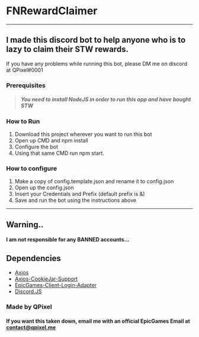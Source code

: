# FNRewardClaimer

---

## I made this discord bot to help anyone who is to lazy to claim their STW rewards.

If you have any problems while running this bot, please DM me on discord at QPixel#0001

### Prerequisites

> ##### You need to install NodeJS in order to run this app and have bought STW

### How to Run

1. Download this project wherever you want to run this bot
2. Open up CMD and npm install
3. Configure the bot
4. Using that same CMD run npm start.

### How to configure

1. Make a copy of config.template.json and rename it to config.json
2. Open up the config.json
3. Insert your Credentials and Prefix (default prefix is &)
4. Save and run the bot using the instructions above

---

## Warning..
#### I am not responsible for any BANNED accounts...
## Dependencies

- [Axios](https://www.npmjs.com/package/axios)
- [Axios-CookieJar-Support](https://www.npmjs.com/package/axios-cookiejar-support)
- [EpicGames-Client-Login-Adapter](https://www.npmjs.com/package/epicgames-client-login-adapter)
- [Discord.JS](https://www.npmjs.com/package/discord.js)

### Made by QPixel

#### If you want this taken down, email me with an official EpicGames Email at contact@qpixel.me
